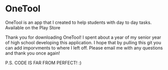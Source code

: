 # OneTool
OneTool is an app that I created to help students with day to day tasks. Available on the Play Store


Thank you for downloading OneTool! I spent about a year of my senior year of high school developing this application. 
I hope that by pulling this git you can add imporvments to where I left off. Please email me with any questions and thank you once again!

P.S. CODE IS FAR FROM PERFECT! :)
